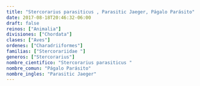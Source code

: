 ```yaml
---
title: "Stercorarius parasiticus , Parasitic Jaeger, Págalo Parásito"
date: 2017-08-18T20:46:32-06:00
draft: false
reinos: ["Animalia"]
divisiones: ["Chordata"]
clases: ["Aves"]
ordenes: ["Charadriiformes"]
familias: ["Stercorariidae "]
generos: ["Stercorarius"]
nombre_cientifico: "Stercorarius parasiticus "
nombre_comun: "Págalo Parásito"
nombre_ingles: "Parasitic Jaeger"
---
```

